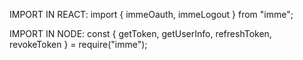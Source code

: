 IMPORT IN REACT:
import { immeOauth, immeLogout } from "imme";

IMPORT IN NODE:
const { getToken, getUserInfo, refreshToken, revokeToken } = require("imme");
